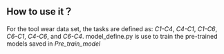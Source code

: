 ## How to use it？
  For the tool wear data set, the tasks are defined as: *C1-C4*, *C4-C1*, *C1-C6*, *C6-C1*, *C4-C6*, and *C6-C4*.
  model_define.py is use to train the pre-trained models saved in *Pre_train_model*
